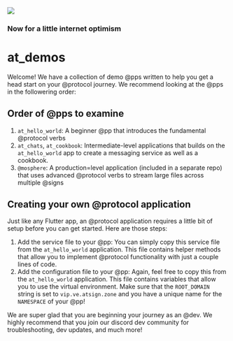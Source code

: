 <img src="https://atsign.dev/assets/img/@developersmall.png?sanitize=true">

### Now for a little internet optimism

# at_demos

Welcome! We have a collection of demo @pps written to help you get a head start on your @protocol journey. We recommend looking at the @pps in the followering order:

## Order of @pps to examine

1. `at_hello_world`: A beginner @pp that introduces the fundamental @protocol verbs
2. `at_chats`, `at_cookbook`: Intermediate-level applications that builds on the `at_hello_world` app to create a messaging service as well as a cookbook. 
3. `@mosphere`: A production=level application (included in a separate repo) that uses advanced @protocol verbs to stream large files across multiple @signs

## Creating your own @protocol application

Just like any Flutter app, an @protocol application requires a little bit of setup before you can get started. Here are those steps:

1. Add the service file to your @pp: You can simply copy this service file from the `at_hello_world` application. This file contains helper methods that allow you to implement @protocol functionality with just a couple lines of code. 
2. Add the configuration file to your @pp: Again, feel free to copy this from the `at_hello_world` application. This file contains variables that allow you to use the virtual environment. Make sure that the `ROOT_DOMAIN` string is set to `vip.ve.atsign.zone` and you have a unique name for the `NAMESPACE` of your @pp!


We are super glad that you are beginning your journey as an @dev. We highly recommend that you join our discord dev community for troubleshooting, dev updates, and much more! 

